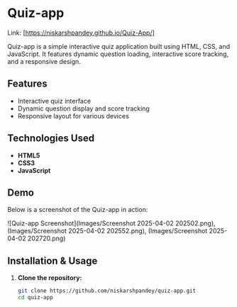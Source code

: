 # Quiz-app

Link: [https://niskarshpandey.github.io/Quiz-App/]

Quiz-app is a simple interactive quiz application built using HTML, CSS, and JavaScript. It features dynamic question loading, interactive score tracking, and a responsive design.

## Features

- Interactive quiz interface
- Dynamic question display and score tracking
- Responsive layout for various devices

## Technologies Used

- **HTML5**
- **CSS3**
- **JavaScript**

## Demo

Below is a screenshot of the Quiz-app in action:

![Quiz-app Screenshot](Images/Screenshot 2025-04-02 202502.png),
(Images/Screenshot 2025-04-02 202552.png), (Images/Screenshot 2025-04-02 202720.png)


## Installation & Usage

1. **Clone the repository:**
   ```bash
   git clone https://github.com/niskarshpandey/quiz-app.git
   cd quiz-app
